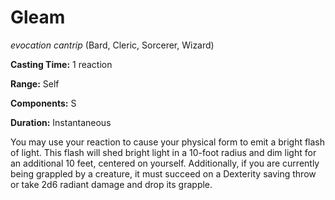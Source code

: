 # Gleam
*evocation cantrip* (Bard, Cleric, Sorcerer, Wizard)

**Casting Time:** 1 reaction

**Range:** Self

**Components:** S

**Duration:** Instantaneous

You may use your reaction to cause your physical form to emit a bright flash of light. This flash will shed bright light in a 10-foot radius and dim light for an additional 10 feet, centered on yourself. Additionally, if you are currently being grappled by a creature, it must succeed on a Dexterity saving throw or take 2d6 radiant damage and drop its grapple.
